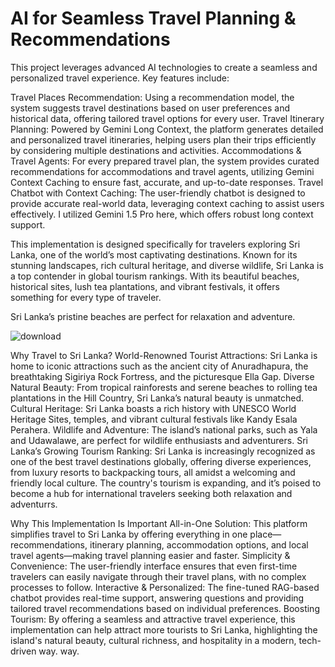 # AI for Seamless Travel Planning & Recommendations

This project leverages advanced AI technologies to create a seamless and personalized travel experience. Key features include:

Travel Places Recommendation: Using a recommendation model, the system suggests travel destinations based on user preferences and historical data, offering tailored travel options for every user.
Travel Itinerary Planning: Powered by Gemini Long Context, the platform generates detailed and personalized travel itineraries, helping users plan their trips efficiently by considering multiple destinations and activities.
Accommodations & Travel Agents: For every prepared travel plan, the system provides curated recommendations for accommodations and travel agents, utilizing Gemini Context Caching to ensure fast, accurate, and up-to-date responses.
Travel Chatbot with Context Caching: The user-friendly chatbot is designed to provide accurate real-world data, leveraging context caching to assist users effectively. I utilized Gemini 1.5 Pro here, which offers robust long context support.

This implementation is designed specifically for travelers exploring Sri Lanka, one of the world’s most captivating destinations. Known for its stunning landscapes, rich cultural heritage, and diverse wildlife, Sri Lanka is a top contender in global tourism rankings. With its beautiful beaches, historical sites, lush tea plantations, and vibrant festivals, it offers something for every type of traveler.

Sri Lanka’s pristine beaches are perfect for relaxation and adventure.


![download](https://github.com/user-attachments/assets/06ee5429-86a4-4b95-bfe6-ca829ab6a6c6)

Why Travel to Sri Lanka?
World-Renowned Tourist Attractions: Sri Lanka is home to iconic attractions such as the ancient city of Anuradhapura, the breathtaking Sigiriya Rock Fortress, and the picturesque Ella Gap.
Diverse Natural Beauty: From tropical rainforests and serene beaches to rolling tea plantations in the Hill Country, Sri Lanka’s natural beauty is unmatched.
Cultural Heritage: Sri Lanka boasts a rich history with UNESCO World Heritage Sites, temples, and vibrant cultural festivals like Kandy Esala Perahera.
Wildlife and Adventure: The island’s national parks, such as Yala and Udawalawe, are perfect for wildlife enthusiasts and adventurers.
Sri Lanka’s Growing Tourism Ranking: Sri Lanka is increasingly recognized as one of the best travel destinations globally, offering diverse experiences, from luxury resorts to backpacking tours, all amidst a welcoming and friendly local culture. The country's tourism is expanding, and it’s poised to become a hub for international travelers seeking both relaxation and adventurrs.

Why This Implementation Is Important
All-in-One Solution: This platform simplifies travel to Sri Lanka by offering everything in one place—recommendations, itinerary planning, accommodation options, and local travel agents—making travel planning easier and faster.
Simplicity & Convenience: The user-friendly interface ensures that even first-time travelers can easily navigate through their travel plans, with no complex processes to follow.
Interactive & Personalized: The fine-tuned RAG-based chatbot provides real-time support, answering questions and providing tailored travel recommendations based on individual preferences.
Boosting Tourism: By offering a seamless and attractive travel experience, this implementation can help attract more tourists to Sri Lanka, highlighting the island's natural beauty, cultural richness, and hospitality in a modern, tech-driven way. way.
